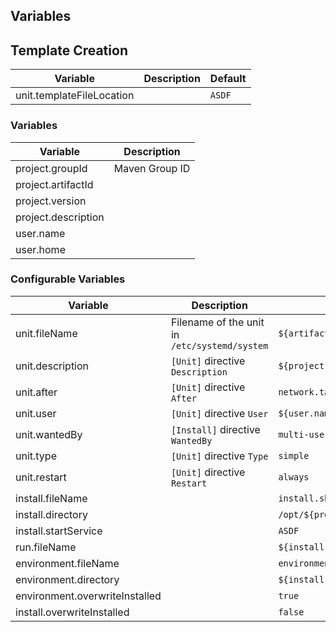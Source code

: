 ## Variables

## Template Creation

|Variable|Description|Default|
|---|---|---|
|unit.templateFileLocation| | `ASDF`|

### Variables

|Variable|Description|
|---|---|
|project.groupId| Maven Group ID|
|project.artifactId| |
|project.version| |
|project.description| |           
|user.name||
|user.home||

### Configurable Variables

|Variable|Description|Default|
|---|---|---|
|unit.fileName| Filename of the unit in `/etc/systemd/system` | `${artifactId}.service`|
|unit.description| `[Unit]` directive `Description` | `${project.description}`|
|unit.after| `[Unit]` directive `After` | `network.target`|
|unit.user| `[Unit]` directive `User` | `${user.name}`|
|unit.wantedBy| `[Install]` directive `WantedBy` | `multi-user.target`|
|unit.type| `[Unit]` directive `Type` | `simple`|
|unit.restart| `[Unit]` directive `Restart` | `always`|            
|install.fileName| | `install.sh`|
|install.directory| | `/opt/${project.artifactId}/${project.version}`|
|install.startService| | `ASDF`|            
|run.fileName| | `${install.directory}/${artifact.sh}`|            
|environment.fileName| | `environment.cfg`|
|environment.directory| | `${install.directory}`|
|environment.overwriteInstalled| | `true`|            
|install.overwriteInstalled| | `false`|